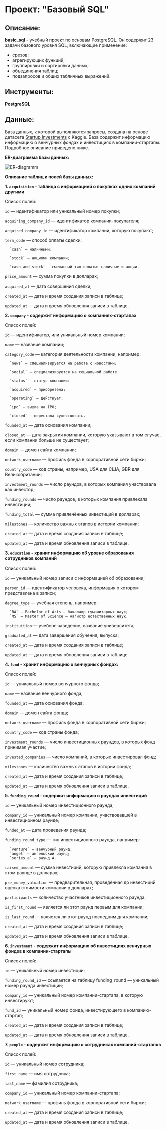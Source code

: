 # Проект: "Базовый SQL"
## Описание:
**basic_sql** - учебный проект по основам PostgreSQL. Он содержит 23 задачи базового уровня SQL, включающие применение:
- срезов;
- агрегирующих функций;
- группировки и сортировки данных;
- объединения таблиц;
- подзапросов и общих табличных выражений.

## Инструменты:
**PostgreSQL**

## Данные:
База данных, к которой выполняются запросы, создана на основе датасета <a href=https://www.kaggle.com/datasets/justinas/startup-investments>Startup Investments</a> с Kaggle. База содержит информацию информацию о венчурных фондах и инвестициях в компании-стартапы. Подробное описание приведено ниже.

**ER-диаграмма базы данных:**

![ER-diagramm](https://github.com/alpegvo/alpegvo_yp/assets/136235473/b7e2b0a1-ef1f-4e59-8984-ce7a39e05fbb)

**Описание таблиц и полей базы данных:**

**1. `acquisition` - таблица с информацией о покупках одних компаний другими**

Список полей:

`id` — идентификатор или уникальный номер покупки;

`acquiring_company_id` — идентификатор компании-покупателя;

`acquired_company_id` — идентификатор компании, которую покупают;

`term_code` — способ оплаты сделки:

      `cash` — наличными;
      
      `stock` — акциями компании;
      
      `cash_and_stock` — смешанный тип оплаты: наличные и акции.
      
`price_amount` — сумма покупки в долларах;

`acquired_at` — дата совершения сделки;

`created_at` — дата и время создания записи в таблице;

`updated_at` — дата и время обновления записи в таблице.

**2. `company` - cодержит информацию о компаниях-стартапах**

Список полей:

`id` — идентификатор, или уникальный номер компании;

`name` — название компании;

`category_code` — категория деятельности компании, например:

      `news` — специализируется на работе с новостями;
      
      `social` — специализируется на социальной работе.
      
      `status` — статус компании:
      
      `acquired` — приобретена;
      
      `operating` — действует;
      
      `ipo` — вышла на IPO;
      
      `closed` — перестала существовать.
      
`founded_at` — дата основания компании;

`closed_at` — дата закрытия компании, которую указывают в том случае, если компании больше не существует;

`domain` — домен сайта компании;

`network_username` — профиль фонда в корпоративной сети биржи;

`country_code` — код страны, например, USA для США, GBR для Великобритании;

`investment_rounds` — число раундов, в которых компания участвовала как инвестор;

`funding_rounds` — число раундов, в которых компания привлекала инвестиции;

`funding_total` — сумма привлечённых инвестиций в долларах;

`milestones` — количество важных этапов в истории компании;

`created_at` — дата и время создания записи в таблице;

`updated_at` — дата и время обновления записи в таблице.

**3. `education` - хранит информацию об уровне образования сотрудников компаний**

Список полей:

`id` — уникальный номер записи с информацией об образовании;

`person_id` — идентификатор человека, информация о котором представлена в записи;

`degree_type` — учебная степень, например:

      `BA` — Bachelor of Arts — бакалавр гуманитарных наук;
      `MS` — Master of Science — магистр естественных наук.
      
`instituition` — учебное заведение, название университета;

`graduated_at` — дата завершения обучения, выпуска;

`created_at` — дата и время создания записи в таблице;

`updated_at` — дата и время обновления записи в таблице.

**4. `fund` - хранит информацию о венчурных фондах:**

Список полей:

`id`  — уникальный номер венчурного фонда;

`name` — название венчурного фонда;

`founded_at` — дата основания фонда;

`domain` — домен сайта фонда;

`network_username` — профиль фонда в корпоративной сети биржи;

`country_code` — код страны фонда;

`investment_rounds` — число инвестиционных раундов, в которых фонд принимал участие;

`invested_companies` — число компаний, в которые инвестировал фонд;

`milestones` — количество важных этапов в истории фонда;

`created_at` — дата и время создания записи в таблице;

`updated_at` — дата и время обновления записи в таблице.

**5. `funding_round` - cодержит информацию о раундах инвестиций**

`id` — уникальный номер инвестиционного раунда;

`company_id` — уникальный номер компании, участвовавшей в инвестиционном раунде;

`funded_at` — дата проведения раунда;

`funding_round_type` — тип инвестиционного раунда, например:

      `venture` — венчурный раунд;
      `angel` — ангельский раунд;
      `series_a` — раунд А.
      
`raised_amount` — сумма инвестиций, которую привлекла компания в этом раунде в долларах;

`pre_money_valuation` — предварительная, проведённая до инвестиций оценка стоимости компании в долларах;

`participants` — количество участников инвестиционного раунда;

`is_first_round` — является ли этот раунд первым для компании;

`is_last_round` — является ли этот раунд последним для компании;

`created_at` — дата и время создания записи в таблице;

`updated_at` — дата и время обновления записи в таблице.

**6. `investment` - cодержит информацию об инвестициях венчурных фондов в компании-стартапы**

Список полей:

`id` — уникальный номер инвестиции;

`funding_round_id` — ссылается на таблицу funding_round — уникальный номер раунда инвестиции;

`company_id` — уникальный номер компании-стартапа, в которую инвестируют;

`fund_id` — уникальный номер фонда, инвестирующего в компанию-стартап;

`created_at` — дата и время создания записи в таблице;

`updated_at` — дата и время обновления записи в таблице.

**7. `people` - cодержит информацию о сотрудниках компаний-стартапов**

Список полей:

`id` — уникальный номер сотрудника;

`first_name` — имя сотрудника;

`last_name` — фамилия сотрудника;

`company_id` — уникальный номер компании-стартапа;

`network_username` — профиль фонда в корпоративной сети биржи;

`created_at` — дата и время создания записи в таблице;

`updated_at` — дата и время обновления записи в таблице.
